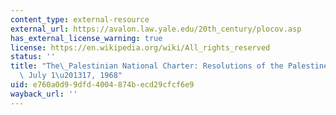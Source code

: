 ```yaml
---
content_type: external-resource
external_url: https://avalon.law.yale.edu/20th_century/plocov.asp
has_external_license_warning: true
license: https://en.wikipedia.org/wiki/All_rights_reserved
status: ''
title: "The\_Palestinian National Charter: Resolutions of the Palestine National Council\
  \ July 1\u201317, 1968"
uid: e760a0d9-9dfd-4004-874b-ecd29cfcf6e9
wayback_url: ''
---
```

